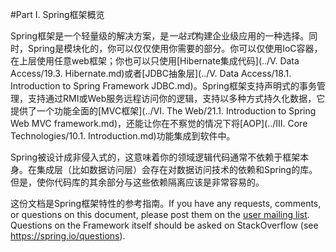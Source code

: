 #Part I. Spring框架概览

Spring框架是一个轻量级的解决方案，是*一站式*构建企业级应用的一种选择。同时，Spring是模块化的，你可以仅仅使用你需要的部分。你可以仅使用IoC容器，在上层使用任意web框架；你也可以只使用[Hibernate集成代码](../V. Data Access/19.3. Hibernate.md)或者[JDBC抽象层](../V. Data Access/18.1. Introduction to Spring Framework JDBC.md)。Spring框架支持声明式的事务管理，支持通过RMI或Web服务远程访问你的逻辑，支持以多种方式持久化数据，它提供了一个功能全面的[MVC框架](../VI. The Web/21.1. Introduction to Spring Web MVC framework.md)，还能让你在不察觉的情况下将[AOP](../III. Core Technologies/10.1. Introduction.md)功能集成到软件中。

Spring被设计成非侵入式的，这意味着你的领域逻辑代码通常不依赖于框架本身。在集成层（比如数据访问层）会存在对数据访问技术的依赖和Spring的库。但是，使你代码库的其余部分与这些依赖隔离应该是非常容易的。

这份文档是Spring框架特性的参考指南。If you have any requests, comments, or questions on this document, please post them on the [user mailing list](https://groups.google.com/forum/#!forum/spring-framework-contrib). Questions on the Framework itself should be asked on StackOverflow (see https://spring.io/questions).

